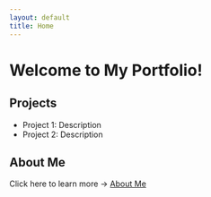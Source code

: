 ```yaml
---
layout: default
title: Home
---
```

# Welcome to My Portfolio!
## Projects
- Project 1: Description
- Project 2: Description
## About Me
Click here to learn more → [About Me](about.md)

